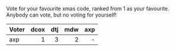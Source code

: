 Vote for your favourite xmas code, ranked from 1 as your favourite. Anybody can vote, but no voting for yourself!

| Voter | dcox | dtj | mdw | axp |
|:------|-----:|----:|----:|----:|
| axp   |    1 |   3 |   2 |   - |
